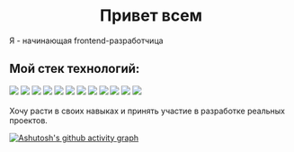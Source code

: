 
<h1 align="center">Привет всем</h1>
Я - начинающая frontend-разработчица
<h2>Мой стек технологий:</h2>
<img src="https://img.shields.io/badge/HTML-6CADDF?style=for-the-badge&logo=HTML5&logoColor=000000"/>
<img src="https://img.shields.io/badge/CSS3-6CADDF?style=for-the-badge&logo=CSS3&logoColor=000000"/>
<img src="https://img.shields.io/badge/Git-6CADDF?style=for-the-badge&logo=Git&logoColor=000000"/>
<img src="https://img.shields.io/badge/JavaScript-6CADDF?style=for-the-badge&logo=JavaScript&logoColor=000000"/>
<img src="https://img.shields.io/badge/TypeScript-6CADDF?style=for-the-badge&logo=TypeScript&logoColor=000000"/>
<img src="https://img.shields.io/badge/React-6CADDF?style=for-the-badge&logo=React&logoColor=000000"/>
<img src="https://img.shields.io/badge/Redux-6CADDF?style=for-the-badge&logo=Redux&logoColor=000000"/>
<img src="https://img.shields.io/badge/Webpack-6CADDF?style=for-the-badge&logo=Webpack&logoColor=000000"/>
<img src="https://img.shields.io/badge/ReactRouter-6CADDF?style=for-the-badge&logo=React Router&logoColor=000000"/>
<img src="https://img.shields.io/badge/Jest-6CADDF?style=for-the-badge&logo=Jest&logoColor=000000"/>
<img src="https://img.shields.io/badge/Express-6CADDF?style=for-the-badge&logo=Express&logoColor=000000"/>
<img src="https://img.shields.io/badge/MongoDB-6CADDF?style=for-the-badge&logo=MongoDB&logoColor=000000"/>

<br>
<br>
Хочу расти в своих навыках и принять участие в разработке реальных проектов.


[![Ashutosh's github activity graph](https://activity-graph.herokuapp.com/graph?username=Ashutosh00710)](https://github.com/ashutosh00710/github-readme-activity-graph)

